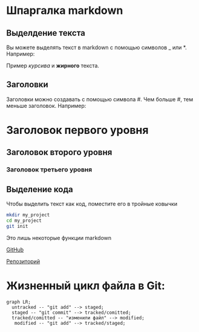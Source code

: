 # Шпаргалка markdown
## Выделдение текста
Вы можете выделять текст в markdown с помощью символов _ или *. Например:

Пример _курсива_ и **жирного** текста.
## Заголовки
Заголовки можно создавать с помощью символа #. Чем больше #, тем меньше заголовок. Например:

# Заголовок первого уровня
## Заголовок второго уровня
### Заголовок третьего уровня
## Выделение кода 
Чтобы выделить текст как код, поместите его в тройные ковычки

```bash
mkdir my_project
cd my_project
git init
```
Это лишь некоторые функции markdown

[GitHub](https://github.com/)

[Репозиторий](https://github.com/m3ld/first-project "https://github.com/m3ld/first-project")

# Жизненный цикл файла в Git:

```mermaid
graph LR;
  untracked -- "git add" --> staged;
  staged -- "git commit" --> tracked/comitted;
  tracked/comitted -- "изменили файл" --> modified;
   modified -- "git add" --> tracked/staged;
```
